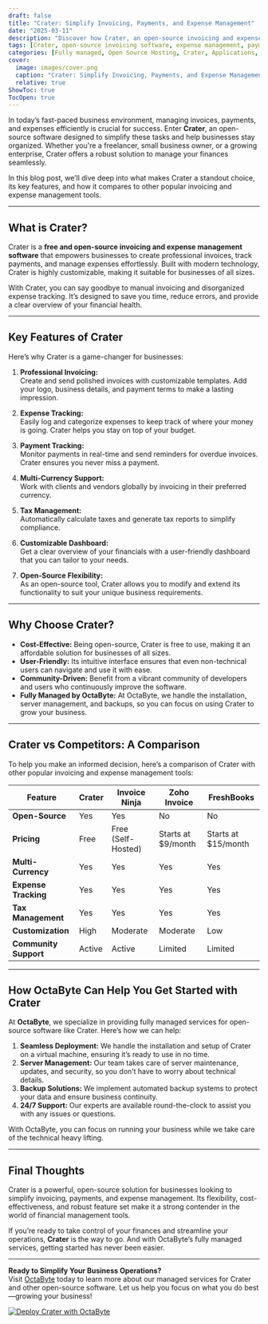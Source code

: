 ```yaml
---
draft: false
title: "Crater: Simplify Invoicing, Payments, and Expense Management"
date: "2025-03-11"
description: "Discover how Crater, an open-source invoicing and expense management software, can streamline your business operations. Learn about its features, benefits, and how it compares to other popular tools in the market."
tags: [Crater, open-source invoicing software, expense management, payment tracking, Crater vs competitors, open-source business tools, OctaByte managed services]
categories: [Fully managed, Open Source Hosting, Crater, Applications, Invoicing And Payments]
cover:
  image: images/cover.png
  caption: "Crater: Simplify Invoicing, Payments, and Expense Management"
  relative: true
ShowToc: true
TocOpen: true
---
```



In today’s fast-paced business environment, managing invoices, payments, and expenses efficiently is crucial for success. Enter **Crater**, an open-source software designed to simplify these tasks and help businesses stay organized. Whether you're a freelancer, small business owner, or a growing enterprise, Crater offers a robust solution to manage your finances seamlessly.

In this blog post, we’ll dive deep into what makes Crater a standout choice, its key features, and how it compares to other popular invoicing and expense management tools.

---

## What is Crater?

Crater is a **free and open-source invoicing and expense management software** that empowers businesses to create professional invoices, track payments, and manage expenses effortlessly. Built with modern technology, Crater is highly customizable, making it suitable for businesses of all sizes.

With Crater, you can say goodbye to manual invoicing and disorganized expense tracking. It’s designed to save you time, reduce errors, and provide a clear overview of your financial health.

---

## Key Features of Crater

Here’s why Crater is a game-changer for businesses:

1. **Professional Invoicing:**  
   Create and send polished invoices with customizable templates. Add your logo, business details, and payment terms to make a lasting impression.

2. **Expense Tracking:**  
   Easily log and categorize expenses to keep track of where your money is going. Crater helps you stay on top of your budget.

3. **Payment Tracking:**  
   Monitor payments in real-time and send reminders for overdue invoices. Crater ensures you never miss a payment.

4. **Multi-Currency Support:**  
   Work with clients and vendors globally by invoicing in their preferred currency.

5. **Tax Management:**  
   Automatically calculate taxes and generate tax reports to simplify compliance.

6. **Customizable Dashboard:**  
   Get a clear overview of your financials with a user-friendly dashboard that you can tailor to your needs.

7. **Open-Source Flexibility:**  
   As an open-source tool, Crater allows you to modify and extend its functionality to suit your unique business requirements.

---

## Why Choose Crater?

- **Cost-Effective:** Being open-source, Crater is free to use, making it an affordable solution for businesses of all sizes.
- **User-Friendly:** Its intuitive interface ensures that even non-technical users can navigate and use it with ease.
- **Community-Driven:** Benefit from a vibrant community of developers and users who continuously improve the software.
- **Fully Managed by OctaByte:** At OctaByte, we handle the installation, server management, and backups, so you can focus on using Crater to grow your business.

---

## Crater vs Competitors: A Comparison

To help you make an informed decision, here’s a comparison of Crater with other popular invoicing and expense management tools:

| Feature                | Crater                | Invoice Ninja         | Zoho Invoice          | FreshBooks            |
|------------------------|-----------------------|-----------------------|-----------------------|-----------------------|
| **Open-Source**        | Yes                   | Yes                   | No                    | No                    |
| **Pricing**            | Free                  | Free (Self-Hosted)    | Starts at $9/month    | Starts at $15/month   |
| **Multi-Currency**     | Yes                   | Yes                   | Yes                   | Yes                   |
| **Expense Tracking**   | Yes                   | Yes                   | Yes                   | Yes                   |
| **Tax Management**     | Yes                   | Yes                   | Yes                   | Yes                   |
| **Customization**      | High                  | Moderate              | Moderate              | Low                   |
| **Community Support**  | Active                | Active                | Limited               | Limited               |

---

## How OctaByte Can Help You Get Started with Crater

At **OctaByte**, we specialize in providing fully managed services for open-source software like Crater. Here’s how we can help:

1. **Seamless Deployment:** We handle the installation and setup of Crater on a virtual machine, ensuring it’s ready to use in no time.
2. **Server Management:** Our team takes care of server maintenance, updates, and security, so you don’t have to worry about technical details.
3. **Backup Solutions:** We implement automated backup systems to protect your data and ensure business continuity.
4. **24/7 Support:** Our experts are available round-the-clock to assist you with any issues or questions.

With OctaByte, you can focus on running your business while we take care of the technical heavy lifting.

---

## Final Thoughts

Crater is a powerful, open-source solution for businesses looking to simplify invoicing, payments, and expense management. Its flexibility, cost-effectiveness, and robust feature set make it a strong contender in the world of financial management tools.

If you’re ready to take control of your finances and streamline your operations, **Crater** is the way to go. And with OctaByte’s fully managed services, getting started has never been easier.

---

**Ready to Simplify Your Business Operations?**  
Visit [OctaByte](https://octabyte.io) today to learn more about our managed services for Crater and other open-source software. Let us help you focus on what you do best—growing your business!

[![Deploy Crater with OctaByte](/images/deploy-on-octabyte.png)](https://octabyte.io/fully-managed-open-source-services/applications/invoicing-and-payments/crater)